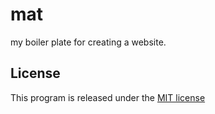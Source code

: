 # mat

my boiler plate for creating a website.

## License
This program is released under the [MIT license](https://opensource.org/licenses/MIT)